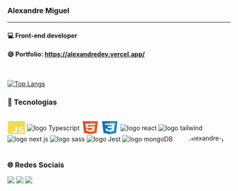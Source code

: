 ### Alexandre Miguel
---
  #### 💻 Front-end developer
  
  #### 😄 Portfolio: https://alexandredev.vercel.app/

</br>
  
  
[![Top Langs](https://github-readme-stats.vercel.app/api/top-langs/?username=AlexandreMiguel021&layout=compact&theme=nightowl)](https://github.com/anuraghazra/github-readme-stats)


### 🚀 Tecnologias 

<div style="display: inline_block;"><br>
  <img align="center" alt="logo Javascript" height="30" width="40" src="https://raw.githubusercontent.com/devicons/devicon/master/icons/javascript/javascript-plain.svg">
  <img align="center" alt="logo Typescript" height="30" width="40" src="https://cdn.jsdelivr.net/gh/devicons/devicon/icons/typescript/typescript-original.svg">
  <img align="center" alt="logo HTML" height="30" width="40" src="https://raw.githubusercontent.com/devicons/devicon/master/icons/html5/html5-original.svg">
  <img align="center" alt="logo CSS" height="30" width="40" src="https://raw.githubusercontent.com/devicons/devicon/master/icons/css3/css3-original.svg">
  <img align="center" alt="logo react" height="30" width="40" src="https://cdn.jsdelivr.net/gh/devicons/devicon/icons/react/react-original.svg" />
  <img align="center" alt="logo tailwind" height="30" width="40" src="https://cdn.jsdelivr.net/gh/devicons/devicon/icons/tailwindcss/tailwindcss-plain.svg" />
  <img align="center" alt="logo next js" height="30" width="40" src="https://res.cloudinary.com/dgj8nyki8/image/upload/v1649875901/icons/Next_jm6brw.svg" />
  <img align="center" alt="logo sass" height="30" width="40" src="https://cdn.jsdelivr.net/gh/devicons/devicon/icons/sass/sass-original.svg" />
  <img align="center" alt="logo Jest" height="30" width="40" src="https://cdn.jsdelivr.net/gh/devicons/devicon/icons/jest/jest-plain.svg" />
  <img align="center" alt="logo mongoDB" height="30" width="40" src="https://cdn.jsdelivr.net/gh/devicons/devicon/icons/mongodb/mongodb-plain-wordmark.svg" />
  
  <img align="right" alt="Alexandre-pic" height="250" style="border-radius:50px;" src="https://cdn.discordapp.com/attachments/922557394419056671/971179053275050045/avatar.png">
</div>

</br>
 
 ### 🌐 Redes Sociais

<div> 
  <a href="https://www.instagram.com/alexandre.miguell/" target="_blank"><img src="https://img.shields.io/badge/-Instagram-%23E4405F?style=for-the-badge&logo=instagram&logoColor=white" target="_blank"></a>
  <a href = "mailto:alexandrefreitasmiguel@alunos.utfpr.edu.br"><img src="https://img.shields.io/badge/-Gmail-%23333?style=for-the-badge&logo=gmail&logoColor=white" target="_blank"></a>
  <a href="https://www.linkedin.com/in/alexandremiguel021/" target="_blank"><img src="https://img.shields.io/badge/-LinkedIn-%230077B5?style=for-the-badge&logo=linkedin&logoColor=white" target="_blank"></a> 
</div>
